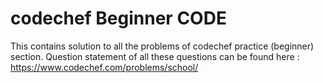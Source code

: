 # codechef Beginner CODE 
This contains solution to all the problems of codechef practice (beginner) section. Question statement of all these questions can be found here : https://www.codechef.com/problems/school/
